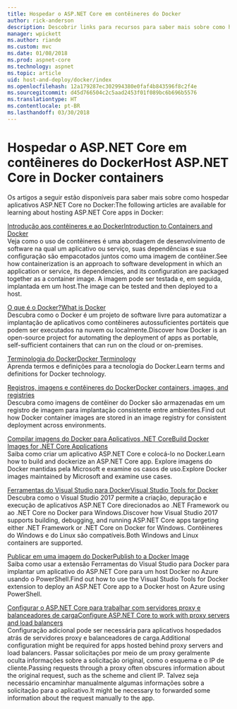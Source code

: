 ```yaml
---
title: Hospedar o ASP.NET Core em contêineres do Docker
author: rick-anderson
description: Descobrir links para recursos para saber mais sobre como hospedar aplicativos ASP.NET Core em contêineres do Docker.
manager: wpickett
ms.author: riande
ms.custom: mvc
ms.date: 01/08/2018
ms.prod: aspnet-core
ms.technology: aspnet
ms.topic: article
uid: host-and-deploy/docker/index
ms.openlocfilehash: 12a179287ec302994380e0faf4b843596f8c2f4e
ms.sourcegitcommit: d45d766504c2c5aad2453f01f089bc6b696b5576
ms.translationtype: HT
ms.contentlocale: pt-BR
ms.lasthandoff: 03/30/2018
---
```

# <a name="host-aspnet-core-in-docker-containers"></a><span data-ttu-id="5309e-103">Hospedar o ASP.NET Core em contêineres do Docker</span><span class="sxs-lookup"><span data-stu-id="5309e-103">Host ASP.NET Core in Docker containers</span></span>

<span data-ttu-id="5309e-104">Os artigos a seguir estão disponíveis para saber mais sobre como hospedar aplicativos ASP.NET Core no Docker:</span><span class="sxs-lookup"><span data-stu-id="5309e-104">The following articles are available for learning about hosting ASP.NET Core apps in Docker:</span></span>

[<span data-ttu-id="5309e-105">Introdução aos contêineres e ao Docker</span><span class="sxs-lookup"><span data-stu-id="5309e-105">Introduction to Containers and Docker</span></span>](/dotnet/standard/microservices-architecture/container-docker-introduction/index)  
<span data-ttu-id="5309e-106">Veja como o uso de contêineres é uma abordagem de desenvolvimento de software na qual um aplicativo ou serviço, suas dependências e sua configuração são empacotados juntos como uma imagem de contêiner.</span><span class="sxs-lookup"><span data-stu-id="5309e-106">See how containerization is an approach to software development in which an application or service, its dependencies, and its configuration are packaged together as a container image.</span></span> <span data-ttu-id="5309e-107">A imagem pode ser testada e, em seguida, implantada em um host.</span><span class="sxs-lookup"><span data-stu-id="5309e-107">The image can be tested and then deployed to a host.</span></span>

[<span data-ttu-id="5309e-108">O que é o Docker?</span><span class="sxs-lookup"><span data-stu-id="5309e-108">What is Docker</span></span>](/dotnet/standard/microservices-architecture/container-docker-introduction/docker-defined)  
<span data-ttu-id="5309e-109">Descubra como o Docker é um projeto de software livre para automatizar a implantação de aplicativos como contêineres autossuficientes portáteis que podem ser executados na nuvem ou localmente.</span><span class="sxs-lookup"><span data-stu-id="5309e-109">Discover how Docker is an open-source project for automating the deployment of apps as portable, self-sufficient containers that can run on the cloud or on-premises.</span></span>

[<span data-ttu-id="5309e-110">Terminologia do Docker</span><span class="sxs-lookup"><span data-stu-id="5309e-110">Docker Terminology</span></span>](/dotnet/standard/microservices-architecture/container-docker-introduction/docker-terminology)  
<span data-ttu-id="5309e-111">Aprenda termos e definições para a tecnologia do Docker.</span><span class="sxs-lookup"><span data-stu-id="5309e-111">Learn terms and definitions for Docker technology.</span></span>

[<span data-ttu-id="5309e-112">Registros, imagens e contêineres do Docker</span><span class="sxs-lookup"><span data-stu-id="5309e-112">Docker containers, images, and registries</span></span>](/dotnet/standard/microservices-architecture/container-docker-introduction/docker-containers-images-registries)  
<span data-ttu-id="5309e-113">Descubra como imagens de contêiner do Docker são armazenadas em um registro de imagem para implantação consistente entre ambientes.</span><span class="sxs-lookup"><span data-stu-id="5309e-113">Find out how Docker container images are stored in an image registry for consistent deployment across environments.</span></span>

[<span data-ttu-id="5309e-114">Compilar imagens do Docker para Aplicativos .NET Core</span><span class="sxs-lookup"><span data-stu-id="5309e-114">Build Docker Images for .NET Core Applications</span></span>](/dotnet/articles/core/docker/building-net-docker-images)  
<span data-ttu-id="5309e-115">Saiba como criar um aplicativo ASP.NET Core e colocá-lo no Docker.</span><span class="sxs-lookup"><span data-stu-id="5309e-115">Learn how to build and dockerize an ASP.NET Core app.</span></span> <span data-ttu-id="5309e-116">Explore imagens do Docker mantidas pela Microsoft e examine os casos de uso.</span><span class="sxs-lookup"><span data-stu-id="5309e-116">Explore Docker images maintained by Microsoft and examine use cases.</span></span>

[<span data-ttu-id="5309e-117">Ferramentas do Visual Studio para Docker</span><span class="sxs-lookup"><span data-stu-id="5309e-117">Visual Studio Tools for Docker</span></span>](xref:host-and-deploy/docker/visual-studio-tools-for-docker)  
<span data-ttu-id="5309e-118">Descubra como o Visual Studio 2017 permite a criação, depuração e execução de aplicativos ASP.NET Core direcionados ao .NET Framework ou ao .NET Core no Docker para Windows.</span><span class="sxs-lookup"><span data-stu-id="5309e-118">Discover how Visual Studio 2017 supports building, debugging, and running ASP.NET Core apps targeting either .NET Framework or .NET Core on Docker for Windows.</span></span> <span data-ttu-id="5309e-119">Contêineres do Windows e do Linux são compatíveis.</span><span class="sxs-lookup"><span data-stu-id="5309e-119">Both Windows and Linux containers are supported.</span></span>

[<span data-ttu-id="5309e-120">Publicar em uma imagem do Docker</span><span class="sxs-lookup"><span data-stu-id="5309e-120">Publish to a Docker Image</span></span>](/azure/vs-azure-tools-docker-hosting-web-apps-in-docker)  
<span data-ttu-id="5309e-121">Saiba como usar a extensão Ferramentas do Visual Studio para Docker para implantar um aplicativo do ASP.NET Core para um host Docker no Azure usando o PowerShell.</span><span class="sxs-lookup"><span data-stu-id="5309e-121">Find out how to use the Visual Studio Tools for Docker extension to deploy an ASP.NET Core app to a Docker host on Azure using PowerShell.</span></span>

[<span data-ttu-id="5309e-122">Configurar o ASP.NET Core para trabalhar com servidores proxy e balanceadores de carga</span><span class="sxs-lookup"><span data-stu-id="5309e-122">Configure ASP.NET Core to work with proxy servers and load balancers</span></span>](xref:host-and-deploy/proxy-load-balancer)  
<span data-ttu-id="5309e-123">Configuração adicional pode ser necessária para aplicativos hospedados atrás de servidores proxy e balanceadores de carga.</span><span class="sxs-lookup"><span data-stu-id="5309e-123">Additional configuration might be required for apps hosted behind proxy servers and load balancers.</span></span> <span data-ttu-id="5309e-124">Passar solicitações por meio de um proxy geralmente oculta informações sobre a solicitação original, como o esquema e o IP de cliente.</span><span class="sxs-lookup"><span data-stu-id="5309e-124">Passing requests through a proxy often obscures information about the original request, such as the scheme and client IP.</span></span> <span data-ttu-id="5309e-125">Talvez seja necessário encaminhar manualmente algumas informações sobre a solicitação para o aplicativo.</span><span class="sxs-lookup"><span data-stu-id="5309e-125">It might be necessary to forwarded some information about the request manually to the app.</span></span>
